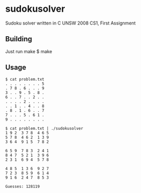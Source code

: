 # sudokusolver
Sudoku solver written in C
UNSW 2008 CS1, First Assignment

## Building
Just run make
$ make


## Usage
```shell
$ cat problem.txt
. . . . . . . . 5
. 7 8 . 6 . . . 9
3 . . 9 . 5 . 8 .
6 . . 7 . . 2 . .
. . . . 2 . . . .
. . 1 . . 4 . . 8
. 8 . 1 . 6 . . 7
7 . . . 5 . 6 1 .
9 . . . . . . . .

$ cat problem.txt | ./sudokusolver
1 9 2  3 7 8  4 6 5 
5 7 8  4 6 2  1 3 9 
3 6 4  9 1 5  7 8 2 

6 5 9  7 8 3  2 4 1 
8 4 7  5 2 1  3 9 6 
2 3 1  6 9 4  5 7 8 

4 8 5  1 3 6  9 2 7 
7 2 3  8 5 9  6 1 4 
9 1 6  2 4 7  8 5 3 

Guesses: 128119
```
